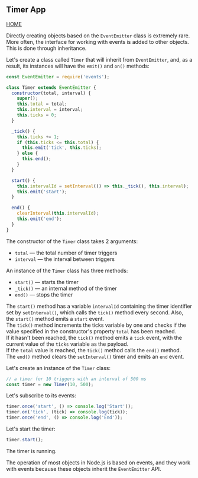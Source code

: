 ## Timer App

[HOME](../../README.md)

Directly creating objects based on the `EventEmitter` class is extremely rare.  
More often, the interface for working with events is added to other objects. This is done through inheritance.

Let's create a class called `Timer` that will inherit from `EventEmitter`, and, as a result, its instances will have the `emit()` and `on()` methods:

```js
const EventEmitter = require('events');

class Timer extends EventEmitter {
  constructor(total, interval) {
    super();
    this.total = total;
    this.interval = interval;
    this.ticks = 0;
  }

  _tick() {
    this.ticks += 1;
    if (this.ticks <= this.total) {
      this.emit('tick', this.ticks);
    } else {
      this.end();
    }
  }

  start() {
    this.intervalId = setInterval(() => this._tick(), this.interval);
    this.emit('start');
  }

  end() {
    clearInterval(this.intervalId);
    this.emit('end');
  }
}
```

The constructor of the `Timer` class takes 2 arguments:

- `total` — the total number of timer triggers
- `interval` — the interval between triggers

An instance of the `Timer` class has three methods:

- `start()` — starts the timer
- `_tick()` — an internal method of the timer
- `end()` — stops the timer

The `start()` method has a variable `intervalId` containing the timer identifier set by `setInterval()`, which calls the `tick()` method every second. Also, the `start()` method emits a `start` event.  
The `tick()` method increments the ticks variable by one and checks if the value specified in the constructor's property `total` has been reached.  
If it hasn't been reached, the `tick()` method emits a `tick` event, with the current value of the `ticks` variable as the payload.  
If the `total` value is reached, the `tick()` method calls the `end()` method.  
The `end()` method clears the `setInterval()` timer and emits an `end` event.

Let's create an instance of the `Timer` class:

```js
// a timer for 10 triggers with an interval of 500 ms
const timer = new Timer(10, 500);
```

Let's subscribe to its events:

```js
timer.once('start', () => console.log('Start'));
timer.on('tick', (tick) => console.log(tick));
timer.once('end', () => console.log('End'));
```

Let's start the timer:

```js
timer.start();
```

The timer is running.

The operation of most objects in Node.js is based on events, and they work with events because these objects inherit the `EventEmitter` API.
